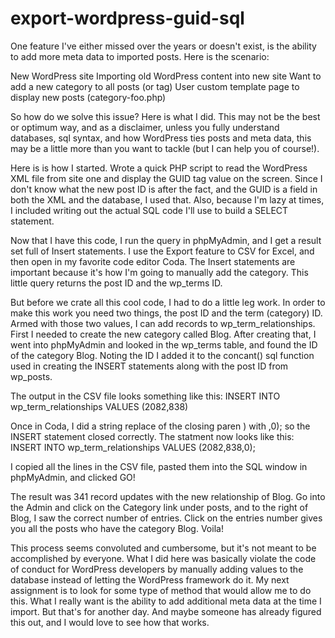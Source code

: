 export-wordpress-guid-sql
=========================

One feature I've either missed over the years or doesn't exist, is the ability to add more meta data to imported posts. Here is the scenario:

New WordPress site
Importing old WordPress content into new site
Want to add a new category to all posts (or tag)
User custom template page to display new posts (category-foo.php)

So how do we solve this issue? Here is what I did. This may not be the best or optimum way, and as a disclaimer, unless you fully understand databases, sql syntax, and how WordPress ties posts and meta data, this may be a little more than you want to tackle (but I can help you of course!).

Here is is how I started. Wrote a quick PHP script to read the WordPress XML file from site one and display the GUID tag value on the screen. Since I don't know what the new post ID is after the fact, and the GUID is a field in both the XML and the database, I used that. Also, because I'm lazy at times, I included writing out the actual SQL code I'll use to build a SELECT statement.



Now that I have this code, I run the query in phpMyAdmin, and I get a result set full of Insert statements. I use the Export feature to CSV for Excel, and then open in my favorite code editor Coda. The Insert statements are important because it's how I'm going to manually add the category. This little query returns the post ID and the wp_terms ID.

But before we crate all this cool code, I had to do a little leg work. In order to make this work you need two things, the post ID and the term (category) ID. Armed with those two values, I can add records to wp_term_relationships. First I needed to create the new category called Blog. After creating that, I went into phpMyAdmin and looked in the wp_terms table, and found the ID of the category Blog. Noting the ID I added it to the concant() sql function used in creating the INSERT statements along with the post ID from wp_posts.

The output in the CSV file looks something like this: INSERT INTO wp_term_relationships VALUES (2082,838)

Once in Coda, I did a string replace of the closing paren ) with ,0); so the INSERT statement closed correctly. The statment now looks like this: INSERT INTO wp_term_relationships VALUES (2082,838,0);

I copied all the lines in the CSV file, pasted them into the SQL window in phpMyAdmin, and clicked GO!

The result was 341 record updates with the new relationship of Blog. Go into the Admin and click on the Category link under posts, and to the right of Blog, I saw the correct number of entries. Click on the entries number gives you all the posts who have the category Blog. Voila!

This process seems convoluted and cumbersome, but it's not meant to be accomplished by everyone. What I did here was basically violate the code of conduct for WordPress developers by manually adding values to the database instead of letting the WordPress framework do it. My next assignment is to look for some type of method that would allow me to do this. What I really want is the ability to add additional meta data at the time I import. But that's for another day. And maybe someone has already figured this out, and I would love to see how that works.
